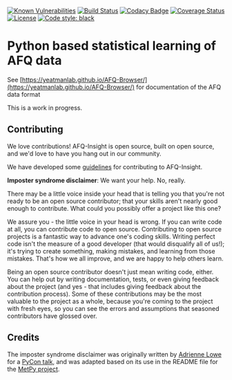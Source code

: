 [![Known Vulnerabilities](https://snyk.io/test/github/richford/AFQ-Insight/badge.svg)](https://snyk.io/test/github/richford/AFQ-Insight)
[![Build Status](https://travis-ci.org/richford/AFQ-Insight.png?branch=master)](https://travis-ci.org/richford/AFQ-Insight)
[![Codacy Badge](https://api.codacy.com/project/badge/Grade/bae74594a6f340be90364835d46908d1)](https://www.codacy.com/app/richford/AFQ-Insight?utm_source=github.com&amp;utm_medium=referral&amp;utm_content=richford/AFQ-Insight&amp;utm_campaign=Badge_Grade)
[![Coverage Status](https://coveralls.io/repos/github/richford/AFQ-Insight/badge.svg?branch=master)](https://coveralls.io/github/richford/AFQ-Insight?branch=master)
[![License](https://img.shields.io/badge/License-BSD%203--Clause-blue.svg)](https://opensource.org/licenses/BSD-3-Clause)
[![Code style: black](https://img.shields.io/badge/code%20style-black-000000.svg)](https://github.com/python/black)

# Python based statistical learning of AFQ data

See [https://yeatmanlab.github.io/AFQ-Browser/](https://yeatmanlab.github.io/AFQ-Browser/) for documentation of the AFQ data format

This is a work in progress.

## Contributing

We love contributions! AFQ-Insight is open source, built on open source,
and we'd love to have you hang out in our community.

We have developed some [guidelines](CONTRIBUTING.md) for contributing to
AFQ-Insight.

**Imposter syndrome disclaimer**: We want your help. No, really.

There may be a little voice inside your head that is telling you that
you're not ready to be an open source contributor; that your skills
aren't nearly good enough to contribute. What could you possibly offer a
project like this one?

We assure you - the little voice in your head is wrong. If you can
write code at all, you can contribute code to open source. Contributing
to open source projects is a fantastic way to advance one's coding
skills. Writing perfect code isn't the measure of a good developer (that
would disqualify all of us!); it's trying to create something, making
mistakes, and learning from those mistakes. That's how we all improve,
and we are happy to help others learn.

Being an open source contributor doesn't just mean writing code, either.
You can help out by writing documentation, tests, or even giving
feedback about the project (and yes - that includes giving feedback
about the contribution process). Some of these contributions may be the
most valuable to the project as a whole, because you're coming to the
project with fresh eyes, so you can see the errors and assumptions that
seasoned contributors have glossed over.

## Credits

The imposter syndrome disclaimer was originally written by
[Adrienne Lowe](https://github.com/adriennefriend) for a [PyCon
talk](https://www.youtube.com/watch?v=6Uj746j9Heo), and was
adapted based on its use in the README file for the [MetPy
project](https://github.com/Unidata/MetPy).
